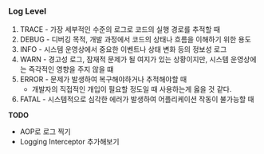 ### Log Level
1. TRACE - 가장 세부적인 수준의 로그로 코드의 실행 경로를 추적할 때
2. DEBUG - 디버깅 목적, 개발 과정에서 코드의 상태나 흐름을 이해하기 위한 용도
3. INFO - 시스템 운영상에서 중요한 이벤트나 상태 변화 등의 정보성 로그
4. WARN - 경고성 로그, 잠재적 문제가 될 여지가 있는 상황이지만, 시스템 운영상에는 즉각적인 영향을 주지 않을 떄
5. ERROR - 문제가 발생하여 복구해야하거나 추적해야할 때
    - 개발자의 직접적인 개입이 필요할 정도일 때 사용하는게 옳을 것 같다.
6. FATAL - 시스템적으로 심각한 에러가 발생하여 어플리케이션 작동이 불가능할 때


**TODO**
- AOP로 로그 찍기
- Logging Interceptor 추가해보기